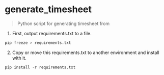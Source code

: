 # generate_timesheet

> Python script for generating timesheet from

1. First, output requirements.txt to a file.

```python
pip freeze > requirements.txt
```

2. Copy or move this requirements.txt to another environment and install with it.

```python
pip install -r requirements.txt
```
